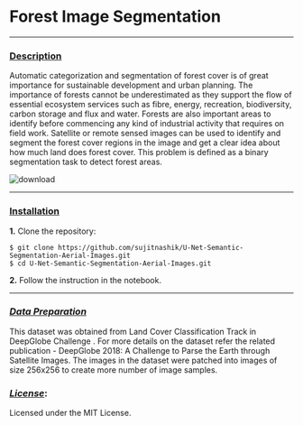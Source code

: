 # Forest Image Segmentation

---

### [**Description**](#) <a name="descr"></a>
Automatic categorization and segmentation of forest cover is of great importance for sustainable development and urban planning. The importance of forests cannot be underestimated as they support the flow of essential ecosystem services such as fibre, energy, recreation, biodiversity, carbon storage and flux and water. Forests are also important areas to identify before commencing any kind of industrial activity that requires on field work. Satellite or remote sensed images can be used to identify and segment the forest cover regions in the image and get a clear idea about how much land does forest cover. This problem is defined as a binary segmentation task to detect forest areas.
 


![download](https://github.com/user-attachments/assets/6b65c328-b357-4d48-84a4-b993db04e629)

---

### [**Installation**](#) <a name="install"></a>

**1.** Clone the repository:

``` shell
$ git clone https://github.com/sujitnashik/U-Net-Semantic-Segmentation-Aerial-Images.git
$ cd U-Net-Semantic-Segmentation-Aerial-Images.git
```

**2.** Follow the instruction in the notebook.

---

### [***Data Preparation***](#) <a name="prepare"></a>
This dataset was obtained from Land Cover Classification Track in DeepGlobe Challenge . For more details on the dataset refer the related publication - DeepGlobe 2018: A Challenge to Parse the Earth through Satellite Images. The images in the dataset were patched into images of size 256x256 to create more number of image samples.


### [***License***](#):<a name="licence"></a>
Licensed under the MIT License.

